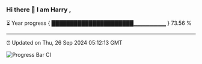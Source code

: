 ### Hi there 👋 I am Harry , 

⏳ Year progress { ██████████████████████▁▁▁▁▁▁▁▁ } 73.56 %

---

⏰ Updated on Thu, 26 Sep 2024 05:12:13 GMT

![Progress Bar CI](https://github.com/duykhang68/duykhang68/workflows/Progress%20Bar%20CI/badge.svg)
